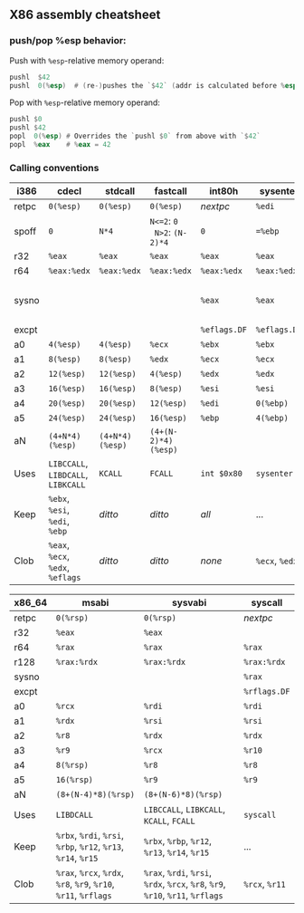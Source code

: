 ## X86 assembly cheatsheet

### push/pop %esp behavior:

Push with `%esp`-relative memory operand:

```asm
pushl  $42
pushl  0(%esp)  # (re-)pushes the `$42` (addr is calculated before %esp is changed)
```


Pop with `%esp`-relative memory operand:

```asm
pushl $0
pushl $42
popl  0(%esp) # Overrides the `pushl $0` from above with `$42`
popl  %eax    # %eax = 42
```

### Calling conventions

| i386  | cdecl           | stdcall         | fastcall             | int80h       | sysenter     | lcall7       |
| ----- | --------------- | --------------- | -------------------- | ------------ | ------------ | ------------ |
| retpc | `0(%esp)`       | `0(%esp)`       | `0(%esp)`            | *nextpc*     | `%edi`       | *nextpc*     |
| spoff | `0`             | `N*4` | `N<=2`: `0` <br> ` N>2`: `(N-2)*4` | `0`      | `=%ebp`      | `0`          |
| r32   | `%eax`          | `%eax`          | `%eax`               | `%eax`       | `%eax`       | `%eax`       |
| r64   | `%eax:%edx`     | `%eax:%edx`     | `%eax:%edx`          | `%eax:%edx`  | `%eax:%edx`  | `%eax:%edx`  |
| sysno |                 |                 |                      | `%eax`       | `%eax`       | `lcall $7, $0`: `%eax`<br>`lcall $7, $X`: `X` |
| excpt |                 |                 |                      | `%eflags.DF` | `%eflags.DF` | `%eflags.DF` |
| a0    | `4(%esp)`       | `4(%esp)`       | `%ecx`               | `%ebx`       | `%ebx`       | `0(%esp)`    |
| a1    | `8(%esp)`       | `8(%esp)`       | `%edx`               | `%ecx`       | `%ecx`       | `4(%esp)`    |
| a2    | `12(%esp)`      | `12(%esp)`      | `4(%esp)`            | `%edx`       | `%edx`       | `8(%esp)`    |
| a3    | `16(%esp)`      | `16(%esp)`      | `8(%esp)`            | `%esi`       | `%esi`       | `12(%esp)`   |
| a4    | `20(%esp)`      | `20(%esp)`      | `12(%esp)`           | `%edi`       | `0(%ebp)`    | `16(%esp)`   |
| a5    | `24(%esp)`      | `24(%esp)`      | `16(%esp)`           | `%ebp`       | `4(%ebp)`    | `20(%esp)`   |
| aN    | `(4+N*4)(%esp)` | `(4+N*4)(%esp)` | `(4+(N-2)*4)(%esp)`  |              |              |              |
| Uses  | `LIBCCALL`, `LIBDCALL`, `LIBKCALL` | `KCALL` | `FCALL`   | `int $0x80`  | `sysenter`  |`lcall $7, $...` |
| Keep  | `%ebx`, `%esi`, `%edi`, `%ebp` | *ditto* | *ditto*       | *all*        | ...          | *all*        |
| Clob  | `%eax`, `%ecx`, `%edx`, `%eflags` | *ditto* | *ditto*    | *none*       |`%ecx`, `%edx`| *none*       |


| x86_64| msabi               | sysvabi             | syscall             |
| ----- | ------------------- | ------------------- | ------------------- |
| retpc | `0(%rsp)`           | `0(%rsp)`           | *nextpc*            |
| r32   | `%eax`              | `%eax`              |                     |
| r64   | `%rax`              | `%rax`              | `%rax`              |
| r128  | `%rax:%rdx`         | `%rax:%rdx`         | `%rax:%rdx`         |
| sysno |                     |                     | `%rax`              |
| excpt |                     |                     | `%rflags.DF`        |
| a0    | `%rcx`              | `%rdi`              | `%rdi`              |
| a1    | `%rdx`              | `%rsi`              | `%rsi`              |
| a2    | `%r8`               | `%rdx`              | `%rdx`              |
| a3    | `%r9`               | `%rcx`              | `%r10`              |
| a4    | `8(%rsp)`           | `%r8`               | `%r8`               |
| a5    | `16(%rsp)`          | `%r9`               | `%r9`               |
| aN    | `(8+(N-4)*8)(%rsp)` | `(8+(N-6)*8)(%rsp)` |                     |
| Uses  |`LIBDCALL` | `LIBCCALL`, `LIBKCALL`, `KCALL`, `FCALL` | `syscall` |
| Keep  | `%rbx`, `%rdi`, `%rsi`, `%rbp`, `%r12`, `%r13`, `%r14`, `%r15` | `%rbx`, `%rbp`, `%r12`, `%r13`, `%r14`, `%r15` | ... |
| Clob  | `%rax`, `%rcx`, `%rdx`, `%r8`, `%r9`, `%r10`, `%r11`, `%rflags` | `%rax`, `%rdi`, `%rsi`, `%rdx`, `%rcx`, `%r8`, `%r9`, `%r10`, `%r11`, `%rflags` | `%rcx`, `%r11` |





